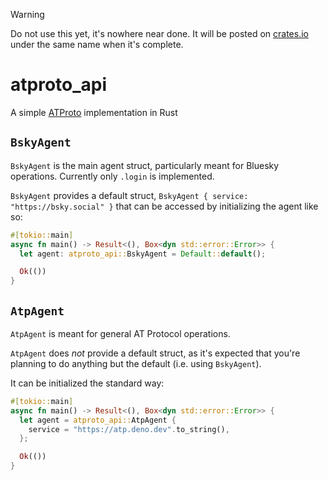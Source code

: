 > [!WARNING]
> Do not use this yet, it's nowhere near done. It will be posted on [crates.io](https://crates.io) under the same name when it's complete.

# atproto_api
A simple [ATProto](https://atproto.com) implementation in Rust

## `BskyAgent`
`BskyAgent` is the main agent struct, particularly meant for Bluesky operations. Currently only `.login` is implemented.

`BskyAgent` provides a default struct, `BskyAgent { service: "https://bsky.social" }` that can be accessed by initializing the agent like so:

```rs
#[tokio::main]
async fn main() -> Result<(), Box<dyn std::error::Error>> {
  let agent: atproto_api::BskyAgent = Default::default();

  Ok(())
}

```

## `AtpAgent`
`AtpAgent` is meant for general AT Protocol operations.

`AtpAgent` does *not* provide a default struct, as it's expected that you're planning to do anything but the default (i.e. using `BskyAgent`).

It can be initialized the standard way:

```rs
#[tokio::main]
async fn main() -> Result<(), Box<dyn std::error::Error>> {
  let agent = atproto_api::AtpAgent {
    service = "https://atp.deno.dev".to_string(),
  };

  Ok(())
}
```